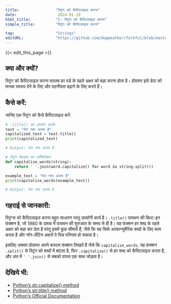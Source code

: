 ```yaml
---
title:                "स्ट्रिंग को कैपिटलाइज़ करना"
date:                  2024-01-19
html_title:           "C: स्ट्रिंग को कैपिटलाइज़ करना"
simple_title:         "स्ट्रिंग को कैपिटलाइज़ करना"

tag:                  "Strings"
editURL:              "https://github.com/dogweather/forkful/blob/master/content/hi/python/capitalizing-a-string.md"
---
```


{{< edit_this_page >}}

## क्या और क्यों?
स्ट्रिंग को कैपिटलाइज़ करना मतलब हर वर्ड के पहले अक्षर को बड़ा करना होता है। प्रोग्रामर इसे डेटा को मानक स्वरूप देने के लिए और पठनीयता बढ़ाने के लिए करते हैं।

## कैसे करें:
जानिए एक स्ट्रिंग को कैसे कैपिटलाइज़ करें:

```Python
# .title() का उपयोग करके
text = "मेरा नाम अजय है"
capitalized_text = text.title()
print(capitalized_text)

# Output: मेरा नाम अजय है
```

```Python
# स्ट्रिंग मेथड्स का कॉम्बिनेशन
def capitalize_words(string):
    return ' '.join(word.capitalize() for word in string.split())

example_text = "मेरा नाम अजय है"
print(capitalize_words(example_text))

# Output: मेरा नाम अजय है
```

## गहराई से जानकारी:
स्ट्रिंग्स को कैपिटलाइज़ करना बहुत साधारण परंतु उपयोगी कार्य है। `.title()` पायथन की बिल्ट-इन फंक्शन है, जो 1980 के दशक में पायथन की शुरुआत के समय से ही है। यह फंक्शन हर शब्द के पहले अक्षर को बड़ा कर देता है परंतु इसमें कुछ सीमायें हैं, जैसे कि यह सिर्फ अल्फान्युमैरिक शब्दों के लिए काम करता है और नॉन-लैटिन अक्षरों पे भिन्न परिणाम हो सकता है।

इसलिए अक्सर प्रोग्रामर अपने कस्टम फंक्शन लिखते हैं जैसे कि `capitalize_words`. यह फ़ंक्शन `.split()` से स्ट्रिंग को शब्दों में बांटता है, फिर `.capitalize()` से हर शब्द को कैपिटलाइज़ करता है, और अंत में `' '.join()` से सबको वापस एक साथ जोड़ता है।

## देखिये भी:
- [Python’s str.capitalize() method](https://docs.python.org/3/library/stdtypes.html#str.capitalize)
- [Python’s str.title() method](https://docs.python.org/3/library/stdtypes.html#str.title)
- [Python’s Official Documentation](https://docs.python.org/3/)
